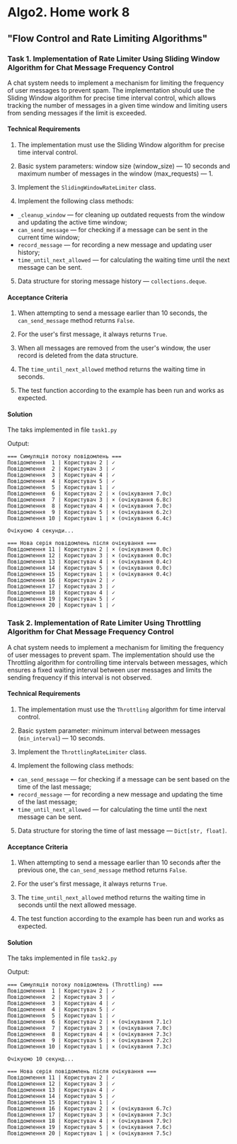 # Algo2. Home work 8
## "Flow Control and Rate Limiting Algorithms"

### Task 1. Implementation of Rate Limiter Using Sliding Window Algorithm for Chat Message Frequency Control

A chat system needs to implement a mechanism for limiting the frequency of user messages to prevent spam. The implementation should use the Sliding Window algorithm for precise time interval control, which allows tracking the number of messages in a given time window and limiting users from sending messages if the limit is exceeded.

#### Technical Requirements

1. The implementation must use the Sliding Window algorithm for precise time interval control.

2. Basic system parameters: window size (window_size) — 10 seconds and maximum number of messages in the window (max_requests) — 1.

3. Implement the `SlidingWindowRateLimiter` class.

4. Implement the following class methods:

 - `_cleanup_window` — for cleaning up outdated requests from the window and updating the active time window;
 - `can_send_message` — for checking if a message can be sent in the current time window;
 - `record_message` — for recording a new message and updating user history;
 - `time_until_next_allowed` — for calculating the waiting time until the next message can be sent.

5. Data structure for storing message history — `collections.deque`.

#### Acceptance Criteria

1. When attempting to send a message earlier than 10 seconds, the `can_send_message` method returns `False`.

2. For the user's first message, it always returns `True`.

3. When all messages are removed from the user's window, the user record is deleted from the data structure.

4. The `time_until_next_allowed` method returns the waiting time in seconds.

5. The test function according to the example has been run and works as expected.

#### Solution

The taks implemented in file `task1.py`

Output: 
```
=== Симуляція потоку повідомлень ===
Повідомлення  1 | Користувач 2 | ✓
Повідомлення  2 | Користувач 3 | ✓
Повідомлення  3 | Користувач 4 | ✓
Повідомлення  4 | Користувач 5 | ✓
Повідомлення  5 | Користувач 1 | ✓
Повідомлення  6 | Користувач 2 | × (очікування 7.0с)
Повідомлення  7 | Користувач 3 | × (очікування 6.8с)
Повідомлення  8 | Користувач 4 | × (очікування 7.0с)
Повідомлення  9 | Користувач 5 | × (очікування 6.2с)
Повідомлення 10 | Користувач 1 | × (очікування 6.4с)

Очікуємо 4 секунди...

=== Нова серія повідомлень після очікування ===
Повідомлення 11 | Користувач 2 | × (очікування 0.0с)
Повідомлення 12 | Користувач 3 | × (очікування 0.0с)
Повідомлення 13 | Користувач 4 | × (очікування 0.4с)
Повідомлення 14 | Користувач 5 | × (очікування 0.0с)
Повідомлення 15 | Користувач 1 | × (очікування 0.4с)
Повідомлення 16 | Користувач 2 | ✓
Повідомлення 17 | Користувач 3 | ✓
Повідомлення 18 | Користувач 4 | ✓
Повідомлення 19 | Користувач 5 | ✓
Повідомлення 20 | Користувач 1 | ✓
```

### Task 2. Implementation of Rate Limiter Using Throttling Algorithm for Chat Message Frequency Control

A chat system needs to implement a mechanism for limiting the frequency of user messages to prevent spam. The implementation should use the Throttling algorithm for controlling time intervals between messages, which ensures a fixed waiting interval between user messages and limits the sending frequency if this interval is not observed.

#### Technical Requirements

1. The implementation must use the `Throttling` algorithm for time interval control.

2. Basic system parameter: minimum interval between messages (`min_interval`) — 10 seconds.

3. Implement the `ThrottlingRateLimiter` class.

4. Implement the following class methods:

 - `can_send_message` — for checking if a message can be sent based on the time of the last message;
 - `record_message` — for recording a new message and updating the time of the last message;
 - `time_until_next_allowed` — for calculating the time until the next message can be sent.

5. Data structure for storing the time of last message — `Dict[str, float]`.

#### Acceptance Criteria

1. When attempting to send a message earlier than 10 seconds after the previous one, the `can_send_message` method returns `False`.

2. For the user's first message, it always returns `True`.

3. The `time_until_next_allowed` method returns the waiting time in seconds until the next allowed message.

4. The test function according to the example has been run and works as expected.

#### Solution

The taks implemented in file `task2.py`

Output: 
```
=== Симуляція потоку повідомлень (Throttling) ===
Повідомлення  1 | Користувач 2 | ✓
Повідомлення  2 | Користувач 3 | ✓
Повідомлення  3 | Користувач 4 | ✓
Повідомлення  4 | Користувач 5 | ✓
Повідомлення  5 | Користувач 1 | ✓
Повідомлення  6 | Користувач 2 | × (очікування 7.1с)
Повідомлення  7 | Користувач 3 | × (очікування 7.0с)
Повідомлення  8 | Користувач 4 | × (очікування 7.3с)
Повідомлення  9 | Користувач 5 | × (очікування 7.2с)
Повідомлення 10 | Користувач 1 | × (очікування 7.3с)

Очікуємо 10 секунд...

=== Нова серія повідомлень після очікування ===
Повідомлення 11 | Користувач 2 | ✓
Повідомлення 12 | Користувач 3 | ✓
Повідомлення 13 | Користувач 4 | ✓
Повідомлення 14 | Користувач 5 | ✓
Повідомлення 15 | Користувач 1 | ✓
Повідомлення 16 | Користувач 2 | × (очікування 6.7с)
Повідомлення 17 | Користувач 3 | × (очікування 7.3с)
Повідомлення 18 | Користувач 4 | × (очікування 7.9с)
Повідомлення 19 | Користувач 5 | × (очікування 7.6с)
Повідомлення 20 | Користувач 1 | × (очікування 7.5с)
```
